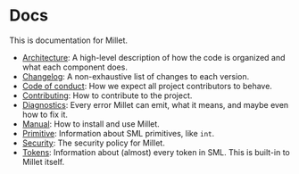 # Docs

This is documentation for Millet.

- [Architecture](./ARCHITECTURE.md): A high-level description of how the code is organized and what each component does.
- [Changelog](./CHANGELOG.md): A non-exhaustive list of changes to each version.
- [Code of conduct](./CODE_OF_CONDUCT.md): How we expect all project contributors to behave.
- [Contributing](./CONTRIBUTING.md): How to contribute to the project.
- [Diagnostics](./diagnostics): Every error Millet can emit, what it means, and maybe even how to fix it.
- [Manual](./manual.md): How to install and use Millet.
- [Primitive](./primitives.md): Information about SML primitives, like `int`.
- [Security](./SECURITY.md): The security policy for Millet.
- [Tokens](./tokens.md): Information about (almost) every token in SML. This is built-in to Millet itself.
